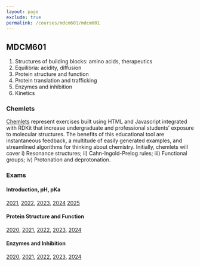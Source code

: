 ```yaml
---
layout: page 
exclude: true
permalink: /courses/mdcm601/mdcm601
---
```


## MDCM601

1. Structures of building blocks: amino acids, therapeutics
2. Equilibria: acidity, diffusion
3. Protein structure and function
4. Protein translation and trafficking
5. Enzymes and inhibition
6. Kinetics 

### Chemlets
[Chemlets](/courses/mdcm601/chemlets/chemlets.html) represent exercises built using HTML and Javascript integrated with RDKit that increase undergraduate and professional students’ exposure to molecular structures. The benefits of this educational tool are instantaneous feedback, a multitude of easily generated examples, and streamlined algorithms for thinking about chemistry. Initially, chemlets will cover i) Resonance structures; ii) Cahn-Ingold-Prelog rules;
iii) Functional groups; iv) Protonation and deprotonation.

### Exams
#### Introduction, pH, pKa
[2021](/courses/mdcm601/MDCM601_2021_Exam1_Key.pdf), [2022](/courses/mdcm601/MDCM601_2022_Exam1_Key.pdf), [2023](/courses/mdcm601/MDCM601_2023_Exam1_Key.pdf),
[2024](/courses/mdcm601/MDCM601_2024_Exam1_Key.pdf)
[2025](/courses/mdcm601/MDCM601_2025_Exam1_key.pdf)

#### Protein Structure and Function
[2020](/courses/mdcm601/MDCM601_2020_Exam3_key.pdf), [2021](/courses/mdcm601/MDCM601_2021_Exam3_Key.pdf), [2022](/courses/mdcm601/MDCM601_2022_Exam3_Key.pdf), [2023](/courses/mdcm601/MDCM601_2023_Exam3_Key.pdf),
[2024](/courses/mdcm601/MDCM601_2024_Exam3_Key.pdf)

#### Enzymes and Inhibition
[2020](/courses/mdcm601/MDCM601_2020_Exam4_Key.pdf), [2021](/courses/mdcm601/MDCM601_2021_Exam4_Key.pdf), [2022](/courses/mdcm601/MDCM601_2022_Exam4_key.pdf),
[2023](/courses/mdcm601/MDCM601_2023_Exam4_Key.pdf),
[2024](/courses/mdcm601/MDCM601_2024_Exam4_Key.pdf)